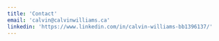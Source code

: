 ```yaml
---
title: 'Contact'
email: 'calvin@calvinwilliams.ca'
linkedin: 'https://www.linkedin.com/in/calvin-williams-bb1396137/'
---
```


